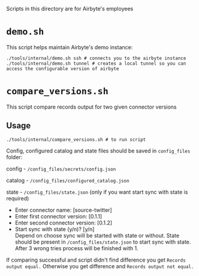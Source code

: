 Scripts in this directory are for Airbyte's employees

# `demo.sh`

This script helps maintain Airbyte's demo instance:

```shell
./tools/internal/demo.sh ssh # connects you to the airbyte instance
./tools/internal/demo.sh tunnel # creates a local tunnel so you can access the configurable version of airbyte
```

# `compare_versions.sh`

This script compare records output for two given connector versions

## Usage

```shell
./tools/internal/compare_versions.sh # to run script
```

Config, configured catalog and state files should be saved in `config_files` folder:

config - `/config_files/secrets/config.json`

catalog - `/config_files/configured_catalog.json`

state - `/config_files/state.json` (only if you want start sync with state is required)

- Enter connector name: <conneector-name> [source-twitter]
- Enter first connector version: <first-conneector-version> [0.1.1]
- Enter second connector version: <second-conneector-version> [0.1.2]
- Start sync with state (y/n)? [y/n]  
  Depend on choose sync will be started with state or without.
  State should be present in `/config_files/state.json` to start sync with state.
  After 3 wrong tries process will be finished with 1.

If comparing successful and script didn't find difference you get `Records output equal.`
Otherwise you get difference and `Records output not equal.`
